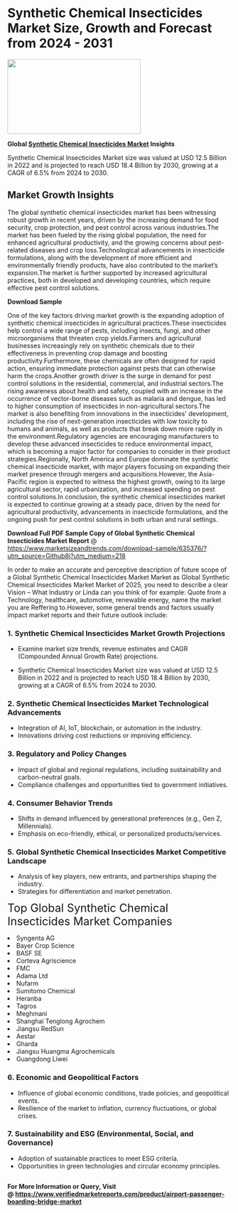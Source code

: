 <H1>Synthetic Chemical Insecticides Market Size, Growth and Forecast from 2024 - 2031</H1><img class="aligncenter size-medium wp-image-584254" src="https://thirdeyenews.in/wp-content/uploads/2024/09/Global-Market-Research-300x168.jpeg" alt="" width="300" height="168" /><p><strong>Global&nbsp;<a href="https://www.marketsizeandtrends.com/download-sample/635376/?utm_source=Github8j?utm_medium=218">Synthetic Chemical Insecticides Market</a> Insights</strong></p><p>Synthetic Chemical Insecticides Market size was valued at USD 12.5 Billion in 2022 and is projected to reach USD 18.4 Billion by 2030, growing at a CAGR of 6.5% from 2024 to 2030.</p><p><h2>Market Growth Insights</h2> <p>The global synthetic chemical insecticides market has been witnessing robust growth in recent years, driven by the increasing demand for food security, crop protection, and pest control across various industries.The market has been fueled by the rising global population, the need for enhanced agricultural productivity, and the growing concerns about pest-related diseases and crop loss.Technological advancements in insecticide formulations, along with the development of more efficient and environmentally friendly products, have also contributed to the market’s expansion.The market is further supported by increased agricultural practices, both in developed and developing countries, which require effective pest control solutions.</p> <p><strong>Download Sample</strong></p> <p>One of the key factors driving market growth is the expanding adoption of synthetic chemical insecticides in agricultural practices.These insecticides help control a wide range of pests, including insects, fungi, and other microorganisms that threaten crop yields.Farmers and agricultural businesses increasingly rely on synthetic chemicals due to their effectiveness in preventing crop damage and boosting productivity.Furthermore, these chemicals are often designed for rapid action, ensuring immediate protection against pests that can otherwise harm the crops.Another growth driver is the surge in demand for pest control solutions in the residential, commercial, and industrial sectors.The rising awareness about health and safety, coupled with an increase in the occurrence of vector-borne diseases such as malaria and dengue, has led to higher consumption of insecticides in non-agricultural sectors.The market is also benefiting from innovations in the insecticides' development, including the rise of next-generation insecticides with low toxicity to humans and animals, as well as products that break down more rapidly in the environment.Regulatory agencies are encouraging manufacturers to develop these advanced insecticides to reduce environmental impact, which is becoming a major factor for companies to consider in their product strategies.Regionally, North America and Europe dominate the synthetic chemical insecticide market, with major players focusing on expanding their market presence through mergers and acquisitions.However, the Asia-Pacific region is expected to witness the highest growth, owing to its large agricultural sector, rapid urbanization, and increased spending on pest control solutions.In conclusion, the synthetic chemical insecticides market is expected to continue growing at a steady pace, driven by the need for agricultural productivity, advancements in insecticide formulations, and the ongoing push for pest control solutions in both urban and rural settings.</p> <p><span class=""><strong>Download Full PDF Sample Copy of Global Synthetic Chemical Insecticides Market Report</strong> @ <a href="https://www.marketsizeandtrends.com/download-sample/635376/?utm_source=Github8j?utm_medium=218" target="_blank">https://www.marketsizeandtrends.com/download-sample/635376/?utm_source=Github8j?utm_medium=218</a></span></p><p>In order to make an accurate and perceptive description of future scope of a Global&nbsp;Synthetic Chemical Insecticides Market Market as Global&nbsp;Synthetic Chemical Insecticides Market Market of 2025, you need to describe a clear Vision &ndash; What Industry or Linda can you think of for example: Quote from a Technology, healthcare, automotive, renewable energy, name the market you are Reffering to.However, some general trends and factors usually impact market reports and their future outlook include:</p><h3>1.&nbsp;<strong>Synthetic Chemical Insecticides Market Growth Projections</strong></h3><ul><li>Examine market size trends, revenue estimates and CAGR (Compounded Annual Growth Rate) projections.</li><li><p>Synthetic Chemical Insecticides Market size was valued at USD 12.5 Billion in 2022 and is projected to reach USD 18.4 Billion by 2030, growing at a CAGR of 6.5% from 2024 to 2030.</p></li></ul><h3>2.&nbsp;<strong>Synthetic Chemical Insecticides Market Technological Advancements</strong></h3><ul><li>Integration of AI, IoT, blockchain, or automation in the industry.</li><li>Innovations driving cost reductions or improving efficiency.</li></ul><h3>3.&nbsp;<strong>Regulatory and Policy Changes</strong></h3><ul><li>Impact of global and regional regulations, including sustainability and carbon-neutral goals.</li><li>Compliance challenges and opportunities tied to government initiatives.</li></ul><h3>4.&nbsp;<strong>Consumer Behavior Trends</strong></h3><ul><li>Shifts in demand influenced by generational preferences (e.g., Gen Z, Millennials).</li><li>Emphasis on eco-friendly, ethical, or personalized products/services.</li></ul><h3>5.&nbsp;<strong>Global Synthetic Chemical Insecticides Market Competitive Landscape</strong></h3><ul><li>Analysis of key players, new entrants, and partnerships shaping the industry.</li><li>Strategies for differentiation and market penetration.</li></ul><p data-pm-slice="1 1 []"><span style="color: inherit; font-family: inherit; font-size: 25px;">Top Global Synthetic Chemical Insecticides Market Companies</span></p><div class="" data-test-id=""><p><li>Syngenta AG</li><li> Bayer Crop Science</li><li> BASF SE</li><li> Corteva Agriscience</li><li> FMC</li><li> Adama Ltd</li><li> Nufarm</li><li> Sumitomo Chemical</li><li> Heranba</li><li> Tagros</li><li> Meghmani</li><li> Shanghai Tenglong Agrochem</li><li> Jiangsu RedSun</li><li> Aestar</li><li> Gharda</li><li> Jiangsu Huangma Agrochemicals</li><li> Guangdong Liwei</li></p></div><h3>6.&nbsp;<strong>Economic and Geopolitical Factors</strong></h3><ul><li>Influence of global economic conditions, trade policies, and geopolitical events.</li><li>Resilience of the market to inflation, currency fluctuations, or global crises.</li></ul><h3>7.&nbsp;<strong>Sustainability and ESG (Environmental, Social, and Governance)</strong></h3><ul><li>Adoption of sustainable practices to meet ESG criteria.</li><li>Opportunities in green technologies and circular economy principles.</li></ul><h2><strong style="font-size: 14px;">For More Information or Query, Visit @&nbsp;</strong><a style="background-color: #ffffff; font-size: 14px;" href="https://www.marketsizeandtrends.com/report/synthetic-chemical-insecticides-market/" target="_blank">https://www.verifiedmarketreports.com/product/airport-passenger-boarding-bridge-market</a></h2>